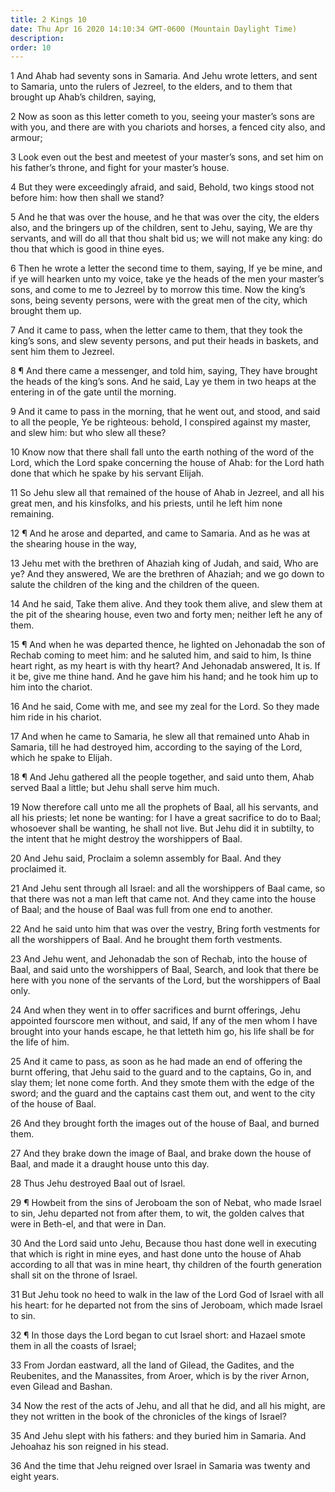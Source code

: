 ```yaml
---
title: 2 Kings 10
date: Thu Apr 16 2020 14:10:34 GMT-0600 (Mountain Daylight Time)
description: 
order: 10
---
```


<span></span>
<p>
  1 And Ahab had seventy sons in Samaria. And Jehu wrote letters, and sent to
  Samaria, unto the rulers of Jezreel, to the elders, and to them that brought
  up Ahab&#x2019;s children, saying,
</p>
<p>
  2 Now as soon as this letter cometh to you, seeing your master&#x2019;s sons
  are with you, and there are with you chariots and horses, a fenced city also,
  and armour;
</p>
<p>
  3 Look even out the best and meetest of your master&#x2019;s sons, and set him
  on his father&#x2019;s throne, and fight for your master&#x2019;s house.
</p>
<p>
  4 But they were exceedingly afraid, and said, Behold, two kings stood not
  before him: how then shall we stand?
</p>
<p>
  5 And he that was over the house, and he that was over the city, the elders
  also, and the bringers up of the children, sent to Jehu, saying, We are thy
  servants, and will do all that thou shalt bid us; we will not make any king:
  do thou that which is good in thine eyes.
</p>
<p>
  6 Then he wrote a letter the second time to them, saying, If ye be mine, and
  if ye will hearken unto my voice, take ye the heads of the men your
  master&#x2019;s sons, and come to me to Jezreel by to morrow this time. Now
  the king&#x2019;s sons, being seventy persons, were with the great men of the
  city, which brought them up.
</p>
<p>
  7 And it came to pass, when the letter came to them, that they took the
  king&#x2019;s sons, and slew seventy persons, and put their heads in baskets,
  and sent him them to Jezreel.
</p>
<p>
  8 &#xB6; And there came a messenger, and told him, saying, They have brought
  the heads of the king&#x2019;s sons. And he said, Lay ye them in two heaps at
  the entering in of the gate until the morning.
</p>
<p>
  9 And it came to pass in the morning, that he went out, and stood, and said to
  all the people, Ye be righteous: behold, I conspired against my master, and
  slew him: but who slew all these?
</p>
<p>
  10 Know now that there shall fall unto the earth nothing of the word of the
  Lord, which the Lord spake concerning the house of Ahab: for the Lord hath
  done that which he spake by his servant Elijah.
</p>
<p>
  11 So Jehu slew all that remained of the house of Ahab in Jezreel, and all his
  great men, and his kinsfolks, and his priests, until he left him none
  remaining.
</p>
<p>
  12 &#xB6; And he arose and departed, and came to Samaria. And as he was at the
  shearing house in the way,
</p>
<p>
  13 Jehu met with the brethren of Ahaziah king of Judah, and said, Who are ye?
  And they answered, We are the brethren of Ahaziah; and we go down to salute
  the children of the king and the children of the queen.
</p>
<p>
  14 And he said, Take them alive. And they took them alive, and slew them at
  the pit of the shearing house, even two and forty men; neither left he any of
  them.
</p>
<p>
  15 &#xB6; And when he was departed thence, he lighted on Jehonadab the son of
  Rechab coming to meet him: and he saluted him, and said to him, Is thine heart
  right, as my heart is with thy heart? And Jehonadab answered, It is. If it be,
  give me thine hand. And he gave him his hand; and he took him up to him into
  the chariot.
</p>
<p>
  16 And he said, Come with me, and see my zeal for the Lord. So they made him
  ride in his chariot.
</p>
<p>
  17 And when he came to Samaria, he slew all that remained unto Ahab in
  Samaria, till he had destroyed him, according to the saying of the Lord, which
  he spake to Elijah.
</p>
<p>
  18 &#xB6; And Jehu gathered all the people together, and said unto them, Ahab
  served Baal a little; but Jehu shall serve him much.
</p>
<p>
  19 Now therefore call unto me all the prophets of Baal, all his servants, and
  all his priests; let none be wanting: for I have a great sacrifice to do to
  Baal; whosoever shall be wanting, he shall not live. But Jehu did it in
  subtilty, to the intent that he might destroy the worshippers of Baal.
</p>
<p>
  20 And Jehu said, Proclaim a solemn assembly for Baal. And they proclaimed it.
</p>
<p>
  21 And Jehu sent through all Israel: and all the worshippers of Baal came, so
  that there was not a man left that came not. And they came into the house of
  Baal; and the house of Baal was full from one end to another.
</p>
<p>
  22 And he said unto him that was over the vestry, Bring forth vestments for
  all the worshippers of Baal. And he brought them forth vestments.
</p>
<p>
  23 And Jehu went, and Jehonadab the son of Rechab, into the house of Baal, and
  said unto the worshippers of Baal, Search, and look that there be here with
  you none of the servants of the Lord, but the worshippers of Baal only.
</p>
<p>
  24 And when they went in to offer sacrifices and burnt offerings, Jehu
  appointed fourscore men without, and said, If any of the men whom I have
  brought into your hands escape, he that letteth him go, his life shall be for
  the life of him.
</p>
<p>
  25 And it came to pass, as soon as he had made an end of offering the burnt
  offering, that Jehu said to the guard and to the captains, Go in, and slay
  them; let none come forth. And they smote them with the edge of the sword; and
  the guard and the captains cast them out, and went to the city of the house of
  Baal.
</p>
<p>
  26 And they brought forth the images out of the house of Baal, and burned
  them.
</p>
<p>
  27 And they brake down the image of Baal, and brake down the house of Baal,
  and made it a draught house unto this day.
</p>
<p>28 Thus Jehu destroyed Baal out of Israel.</p>
<p>
  29 &#xB6; Howbeit from the sins of Jeroboam the son of Nebat, who made Israel
  to sin, Jehu departed not from after them, to wit, the golden calves that were
  in Beth-el, and that were in Dan.
</p>
<p>
  30 And the Lord said unto Jehu, Because thou hast done well in executing that
  which is right in mine eyes, and hast done unto the house of Ahab according to
  all that was in mine heart, thy children of the fourth generation shall sit on
  the throne of Israel.
</p>
<p>
  31 But Jehu took no heed to walk in the law of the Lord God of Israel with all
  his heart: for he departed not from the sins of Jeroboam, which made Israel to
  sin.
</p>
<p>
  32 &#xB6; In those days the Lord began to cut Israel short: and Hazael smote
  them in all the coasts of Israel;
</p>
<p>
  33 From Jordan eastward, all the land of Gilead, the Gadites, and the
  Reubenites, and the Manassites, from Aroer, which is by the river Arnon, even
  Gilead and Bashan.
</p>
<p>
  34 Now the rest of the acts of Jehu, and all that he did, and all his might,
  are they not written in the book of the chronicles of the kings of Israel?
</p>
<p>
  35 And Jehu slept with his fathers: and they buried him in Samaria. And
  Jehoahaz his son reigned in his stead.
</p>
<p>
  36 And the time that Jehu reigned over Israel in Samaria was twenty and eight
  years.
</p>
